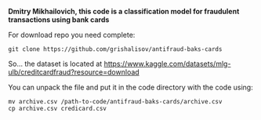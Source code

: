 
**Dmitry Mikhailovich, this code is a classification model for fraudulent transactions using bank cards**  

For download repo you need complete:  
    
    git clone https://github.com/grishalisov/antifraud-baks-cards
    
    
So... the dataset is located at https://www.kaggle.com/datasets/mlg-ulb/creditcardfraud?resource=download

You can unpack the file and put it in the code directory with the code using:

    mv archive.csv /path-to-code/antifraud-baks-cards/archive.csv
    cp archive.csv credicard.csv
    
